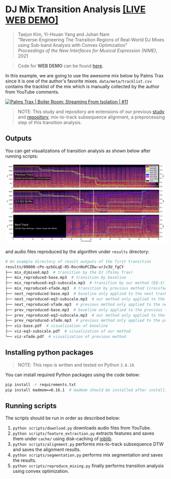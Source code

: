 # DJ Mix Transition Analysis [[LIVE WEB DEMO]](https://mir-aidj.github.io/transition-analysis/)
> Taejun Kim, Yi-Hsuan Yang and Juhan Nam  
> "Reverse-Engineering The Transition Regions of Real-World DJ Mixes using Sub-band Analysis with Convex Optimization"  
> _Proceedings of the New Interfaces for Musical Expression (NIME)_, 2021

> Code for **WEB DEMO** can be found [here](demo).

In this example, we are going to use the awesome mix below by Palms Trax since it is one of the author's favorite mixes.
`data/meta/tracklist.csv` contains the tracklist of the mix which is manually collected by the author from YouTube comments.

[![Palms Trax | Boiler Room: Streaming From Isolation | #11](https://img.youtube.com/vi/cPo-qzbGLqE/0.jpg)](https://www.youtube.com/watch?v=cPo-qzbGLqE)

> NOTE: This study and repository are extensions of our previous 
> [study](https://arxiv.org/abs/2008.10267) 
> and [repository](https://github.com/mir-aidj/djmix-analysis), 
> mix-to-track subsequence alignment, a preprocessing step of this transition analysis.

## Outputs
You can get visualizations of transition analysis as shown below after running scripts:

![Transition Visualization](img/viz.png?raw=true "Transition Visualization")

and audio files reproduced by the algorithm under `results` directory:
```sh
# An example directory of result outputs of the first transition
results/00000-cPo-qzbGLqE-05-RocnNoPCZDw-urJv3U_fgCY
├── mix_djmixed.mp3  # transition by the DJ (Palms Trax)
├── mix_reproduced-base.mp3  # transition by baseline
├── mix_reproduced-eq3-subscale.mp3  # transition by our method (EQ-3) 
├── mix_reproduced-xfade.mp3  # transition by previous method (crossfade)
├── next_reproduced-base.mp3  # baseline only applied to the next track
├── next_reproduced-eq3-subscale.mp3  # our method only applied to the next track
├── next_reproduced-xfade.mp3  # previous method only applied to the next track
├── prev_reproduced-base.mp3  # baseline only applied to the previous track
├── prev_reproduced-eq3-subscale.mp3  # our method only applied to the previous track
├── prev_reproduced-xfade.mp3  # previous method only applied to the previous track
├── viz-base.pdf  # visualization of baseline
├── viz-eq3-subscale.pdf  # visualization of our method
└── viz-xfade.pdf  # visualization of previous method
```

## Installing python packages
> NOTE: This repo is written and tested on Python `3.8.10`.

You can install required Python packages using the code below: 
```sh
pip install -r requirements.txt
pip install madmom==0.16.1  # madmom should be installed after installing cython
```


## Running scripts
The scripts should be run in order as described below:
1. `python scripts/download.py` downloads audio files from YouTube.
2. `python scripts/feature_extraction.py` extracts features and saves them under `cache/` using disk-caching of [joblib](https://joblib.readthedocs.io/).
3. `python scripts/alignment.py` performs mix-to-track subsequence DTW and saves the alignment results.
4. `python scripts/segmentation.py` performs mix segmentation and saves the results.
5. `python scripts/reproduce_mixing.py` finally performs transition analysis using convex optimization.


